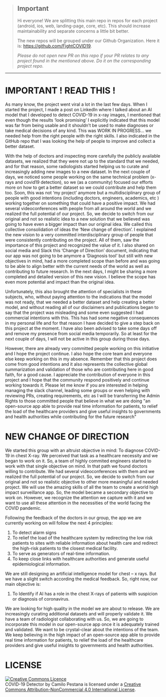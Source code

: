 
> ## Important
> Hi everyone! We are splitting this main repo in repos for each project (android, ios, web, landing-page, core, etc). This should increase maintainability and separate concerns a little bit better. 
> 
> The new repos will be grouped under our Github Organization. Here it is: https://github.com/FightCOVID19.  
>
>_Please do not open new PR on this repo if your PR relates to any project found in the mentioned above. Do it on the corresponding project repo._

---

# IMPORTANT ! READ THIS !

As many know, the project went viral a lot in the last few days. When I started the project, I made a post on LinkedIn where I talked about an AI model that I developed to detect COVID-19 in x-ray images, I mentioned that even though the results ‘look promising’ I explicitly indicated that this model was far from being usable and it shouldn’t be used to make diagnoses or take medical decisions of any kind. This was WORK IN PROGRESS… we needed help from the right people with the right skills. I also indicated in the GitHub repo that I was looking the help of people to improve and collect a better dataset.
 
 With the help of doctors and inspecting more carefully the publicly available datasets, we realized that they were not up to the standard that we needed, and for that reason, some radiologists started helping us to curate and increasingly adding new images to a new dataset. In the next couple of days, we noticed some people working on the same technical problem (x-rays and covid19 detection), so we (as a community) focused our efforts more on how to get a better dataset so we could contribute and help them too. Soon, this was not ‘my project’ anymore but a multidisciplinary group of people with good intentions (including doctors, engineers, academics, etc ) working together on something that could have a positive impact. We had several videoconferences with people from all around the world and we realized the full potential of our project. So, we decide to switch from our original and not so realistic idea to a new solution that we believed was going to have even a bigger impact than our original idea. We called this collective consolidation of ideas the ‘New change of direction’. I explained the new vision to a very committed interdisciplinary group of people that were consistently contributing on the project. All of them, saw the importance of this project and recognized the value of it. I also shared on social media and Slack this ‘Change of Direction’ document, indicating that our app was not going to be anymore a ‘Diagnosis tool’ but still with new objectives in mind, had a more completed scope than before and was going to be able to align better with the current needs of the world as well as contributing to future research. In the next days, I might be sharing a more completed and detailed version of this new vision. I believe the scope has even more potential and impact than the original idea.
 
Unfortunately, this also brought the attention of specialists in these subjects, who, without paying attention to the indications that the model was not ready, that we needed a better dataset and help creating a better model, and without reading all of our disclaimers and publications began to say that the project was misleading and some even suggested I had commercial intentions with this. This has had some negative consequences in my personal life and for that reason I have decided to give a step back on this project at the moment. I have also been advised to take some days off and remove my presence from social media temporarily. So at least for the next couple of days, I will not be active in this group during those days.
 
However, there are already very committed people working on this initiative and I hope the project continue. I also hope the core team and everyone else keep working on this in my absence. Remember that this project does come from good intentions and it also represents the collective global summarization and validation of those who are contributing here in good faith, for a good cause. I appreciate the contribution of everyone in this project and I hope that the community respond positively and continue working towards it.  Please let me know if you are interested in helping managing the slack channel, leading some groups or even helping with reviewing PRs, creating requirements, etc as I will be transferring the Admin Rights to those committed people that believe in what we are doing "an open-source app able to provide real time information for patients, to relief the load of the healthcare providers and give useful insights to governments and health authorities while contributing for the future research"

# NEW CHANGE OF DIRECTION

We started this group with an altruist objective in mind: To diagnose COVID-19 in chest X-ray. We perceived that task as a healthcare necessity and we began to work on it. So, a team of highly commited engineers started to work with that single objective on mind. In that path we found doctors willing to contribute. We had several videoconferences with them and we realized the full potential of our project. So, we decide to switch from our original and not so realistic objective to other more meaningful and needed project. We will use the amazing skills of all the team to create a world high impact surveillance app. So, the model became a secondary objective to work on. However, we recognize the attention we capture with it and we want to use all these attention in the necessities of the world facing the COVID pandemic.

Following the feedback of the doctors in our group, the app we are currently working on will follow the next 4 principles:
1.  To detect alarm signs
2.  To relief the load of the healthcare system by redirecting the low risk patients to sites with reliable information about health care and redirect the high-risk patients to the closest medical facility.
3.  To serve as generators of real-time information.
4.  To keep close links with healthcare authorities and generate useful epidemiological information.

We are still designing an artificial intelligence model for chest – x rays. But we have a slight switch according the medical feedback. So, right now, our main objective is:
1.  To Identify if AI has a role in the chest X-rays of patients with suspicion or diagnosis of coronavirus.

We are looking for high quality in the model we are about to release. We are increasingly curating additional datasets and will properly validate it. We have a team of radiologist collaborating with us. So, we are going to incorporate this model in our open-source app once it is adequately trained and validated. We want to be crystal-clear about the intentions of the team. We keep believing in the high impact of an open-source app able to provide real time information for patients, to relief the load of the healthcare providers and give useful insights to governments and health authorities.


# LICENSE
<a rel="license" href="http://creativecommons.org/licenses/by-nc/4.0/"><img alt="Creative Commons Licence" style="border-width:0" src="https://i.creativecommons.org/l/by-nc/4.0/88x31.png" /></a><br /><span xmlns:dct="http://purl.org/dc/terms/" property="dct:title">COVID-19 Detector</span> by <span xmlns:cc="http://creativecommons.org/ns#" property="cc:attributionName">Camilo Pestana</span> is licensed under a <a rel="license" href="http://creativecommons.org/licenses/by-nc/4.0/">Creative Commons Attribution-NonCommercial 4.0 International License</a>.

</div>
